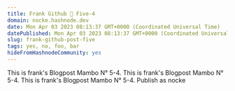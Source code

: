 ```yaml
---
title: Frank Github 😬 Five-4
domain: nocke.hashnode.dev
date: Mon Apr 03 2023 08:13:37 GMT+0000 (Coordinated Universal Time)
datePublished: Mon Apr 03 2023 08:13:37 GMT+0000 (Coordinated Universal Time)
slug: frank-github-post-five
tags: yes, no, foo, bar
hideFromHashnodeCommunity: yes
---
```


This is frank's Blogpost Mambo N° 5-4.
This is frank's Blogpost Mambo N° 5-4.
This is frank's Blogpost Mambo N° 5-4.
Publish as nocke